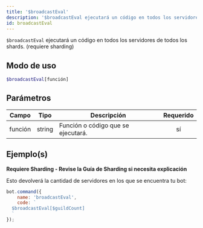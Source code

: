 ```yaml
---
title: '$broadcastEval'
description: '$broadcastEval ejecutará un código en todos los servidores de todos los shards.'
id: broadcastEval
---
```


`$broadcastEval` ejecutará un código en todos los servidores de todos los shards. (requiere sharding)

## Modo de uso

```php
$broadcastEval[función]
```

## Parámetros

| Campo   | Tipo   | Descripción                        | Requerido |
| ------- | ------ | ---------------------------------- |:---------:|
| función | string | Función o código que se ejecutará. |    sí     |

## Ejemplo(s)

**Requiere Sharding - Revise la Guía de Sharding si necesita explicación**

Esto devolverá la cantidad de servidores en los que se encuentra tu bot:

```javascript
bot.command({
    name: 'broadcastEval',
    code: `
  $broadcastEval[$guildCount]
  `
});
```
